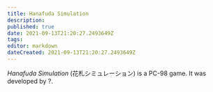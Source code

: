 ```yaml
---
title: Hanafuda Simulation
description: 
published: true
date: 2021-09-13T21:20:27.2493649Z 
tags: 
editor: markdown
dateCreated: 2021-09-13T21:20:27.2493649Z
---
```

_Hanafuda Simulation_ (<span lang='ja'>花札シミュレーション</span>) is a PC-98 game.
It was developed by ?.
